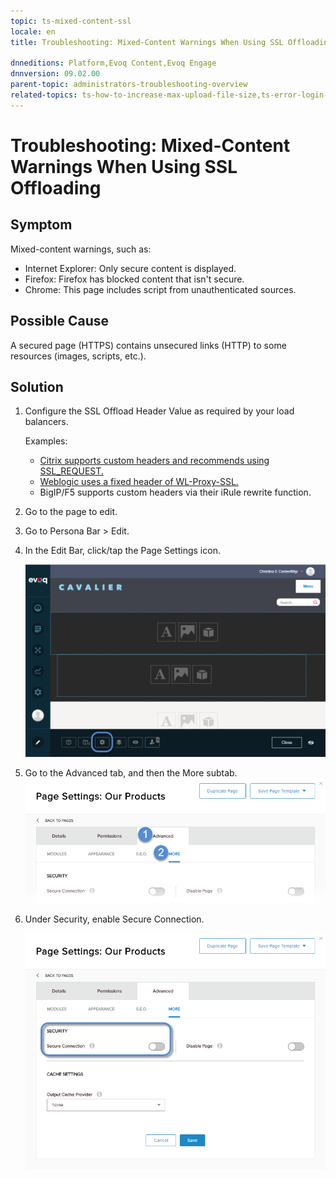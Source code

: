 ```yaml
---
topic: ts-mixed-content-ssl
locale: en
title: Troubleshooting: Mixed-Content Warnings When Using SSL Offloading

dnneditions: Platform,Evoq Content,Evoq Engage
dnnversion: 09.02.00
parent-topic: administrators-troubleshooting-overview
related-topics: ts-how-to-increase-max-upload-file-size,ts-error-login-ip-filtering-is-currently-disabled,ts-error-another-user-has-taken-action-on-the-page,ts-error-unknown-server-tag-DNNComboBox,ts-error-could-not-load-awssdk,ts-error-sql-timeout,ts-error-argumentnullexception-after-move-upgrade,ts-install-missing-resources,ts-broken-profile-image,ts-page-remains-in-draft,ts-unable-to-remove-page-redirect-urls,ts-site-theme-not-loading,ts-incomplete-content-localization,ts-missing-persona-bar
---
```


# Troubleshooting: Mixed-Content Warnings When Using SSL Offloading

## Symptom

Mixed-content warnings, such as:

*   Internet Explorer: Only secure content is displayed.
*   Firefox: Firefox has blocked content that isn't secure.
*   Chrome: This page includes script from unauthenticated sources.

## Possible Cause

A secured page (HTTPS) contains unsecured links (HTTP) to some resources (images, scripts, etc.).

## Solution

1.  Configure the SSL Offload Header Value as required by your load balancers.
    
    Examples:
    *   [Citrix supports custom headers and recommends using SSL_REQUEST.](http://support.citrix.com/article/CTX118518)
    *   [Weblogic uses a fixed header of WL-Proxy-SSL.](http://fusionsecurity.blogspot.com/2011/04/ssl-offloading-and-weblogic-server.html)
    *   BigIP/F5 supports custom headers via their iRule rewrite function.
2.  Go to the page to edit.
3.  Go to Persona Bar \> Edit.
4.  In the Edit Bar, click/tap the Page Settings icon.
    
      
    
    ![Page Settings icon](img/scr-pb-EditBar-PageSettings.png)
    
      
    
5.  Go to the Advanced tab, and then the More subtab.![Advanced > More](img/scr-pbtabs-all-Content-Pages-Advanced-More-E91.png)
6.  Under Security, enable Secure Connection.
    
      
    
    ![Security > Secure Connection](img/scr-pb-Page-Advanced-Security.png)